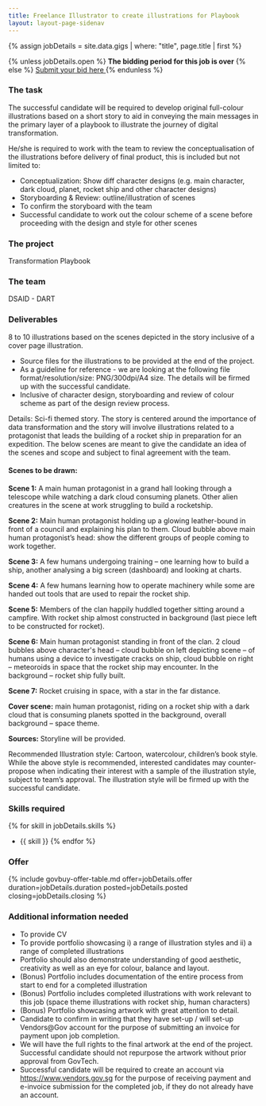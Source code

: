 ```yaml
---
title: Freelance Illustrator to create illustrations for Playbook
layout: layout-page-sidenav
---
```


{% assign jobDetails = site.data.gigs | where: "title", page.title | first %}

{% unless jobDetails.open %}
**The bidding period for this job is over**
{% else %}
<a href="mailto:le-anne_lee@tech.gov.sg" class="sgds-button is-primary">
  Submit your bid here
</a>
{% endunless %}

### The task

The successful candidate will be required to develop original full-colour illustrations based on a short story to aid in conveying the main messages in the primary layer of a playbook to illustrate the journey of digital transformation. 

He/she is required to work with the team to review the conceptualisation of the illustrations before delivery of final product, this is included but not limited to:

- Conceptualization: Show diff character designs (e.g. main character, dark cloud, planet, rocket ship and other character designs)
- Storyboarding & Review: outline/illustration of scenes
- To confirm the storyboard with the team
- Successful candidate to work out the colour scheme of a scene before proceeding with the design and style for other scenes

### The project

Transformation Playbook

### The team

DSAID - DART

### Deliverables

8 to 10 illustrations based on the scenes depicted in the story inclusive of a cover page illustration. 

- Source files for the illustrations to be provided at the end of the project. 
- As a guideline for reference - we are looking at the following file format/resolution/size: PNG/300dpi/A4 size. The details will be firmed up with the successful candidate.
- Inclusive of character design, storyboarding and review of colour scheme as part of the design review process.

Details: Sci-fi themed story. The story is centered around the importance of data transformation and the story will involve illustrations related to a protagonist that leads the building of a rocket ship in preparation for an expedition. The below scenes are meant to give the candidate an idea of the scenes and scope and subject to final agreement with the team.

#### Scenes to be drawn:

**Scene 1:** A main human protagonist in a grand hall looking through a telescope while watching a dark cloud consuming planets. Other alien creatures in the scene at work struggling to build a rocketship.

**Scene 2:** Main human protagonist holding up a glowing leather-bound in front of a council and explaining his plan to them. Cloud bubble above main human protagonist’s head: show the different groups of people coming to work together.

**Scene 3:** A few humans undergoing training – one learning how to build a ship, another analysing a big screen (dashboard) and looking at charts.

**Scene 4:** A few humans learning how to operate machinery while some are handed out tools that are used to repair the rocket ship.

**Scene 5:** Members of the clan happily huddled together sitting around a campfire. With rocket ship almost constructed in background (last piece left to be constructed for rocket).

**Scene 6:** Main human protagonist standing in front of the clan. 2 cloud bubbles above character's head – cloud bubble on left depicting scene – of humans using a device to investigate cracks on ship, cloud bubble on right – meteoroids in space that the rocket ship may encounter. In the background – rocket ship fully built.

**Scene 7:** Rocket cruising in space, with a star in the far distance.

**Cover scene:** main human protagonist, riding on a rocket ship with a dark cloud that is consuming planets spotted in the background, overall background – space theme.

**Sources:** Storyline will be provided.

Recommended Illustration style: Cartoon, watercolour, children’s book style. While the above style is recommended, interested candidates may counter-propose when indicating their interest with a sample of the illustration style, subject to team’s approval. The illustration style will be firmed up with the successful candidate.

### Skills required

{% for skill in jobDetails.skills %}
- {{ skill }}
{% endfor %}

### Offer

{% include govbuy-offer-table.md 
  offer=jobDetails.offer duration=jobDetails.duration
  posted=jobDetails.posted closing=jobDetails.closing %}

### Additional information needed

- To provide CV
- To provide portfolio showcasing i) a range of illustration styles and ii) a range of completed illustrations
- Portfolio should also demonstrate understanding of good aesthetic, creativity as well as an eye for colour, balance and layout.
- (Bonus) Portfolio includes documentation of the entire process from start to end for a completed illustration
- (Bonus) Portfolio includes completed illustrations with work relevant to this job (space theme illustrations with rocket ship, human characters) 
- (Bonus) Portfolio showcasing artwork with great attention to detail. 
- Candidate to confirm in writing that they have set-up / will set-up Vendors@Gov account for the purpose of submitting an invoice for payment upon job completion.
- We will have the full rights to the final artwork at the end of the project. Successful candidate should not repurpose the artwork without prior approval from GovTech.
- Successful candidate will be required to create an account via <https://www.vendors.gov.sg> for the purpose of receiving payment and e-invoice submission for the completed job, if they do not already have an account.
